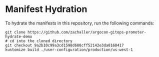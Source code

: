 # Manifest Hydration

To hydrate the manifests in this repository, run the following commands:

```shell
git clone https://github.com/zachaller/argocon-gitops-promoter-hydrate-demo
# cd into the cloned directory
git checkout 9a2b10c99a3cd1598d680cff52142e3da8168417
kustomize build ./user-configuration/production/us-west-1
```

